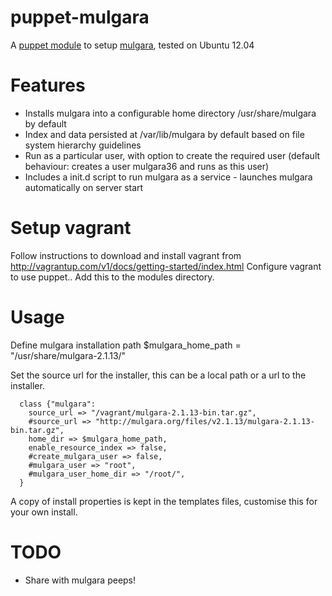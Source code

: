 puppet-mulgara
=================

A [puppet module](http://docs.puppetlabs.com) to setup [mulgara](http://www.mulgara.org/), tested on Ubuntu 12.04

Features
========
 * Installs mulgara into a configurable home directory /usr/share/mulgara by default
 * Index and data persisted at /var/lib/mulgara by default based on file system hierarchy guidelines
 * Run as a particular user, with option to create the required user (default behaviour: creates a user mulgara36 and runs as this user)
 * Includes a init.d script to run mulgara as a service - launches mulgara automatically on server start

Setup vagrant
==============

Follow instructions to download and install vagrant from http://vagrantup.com/v1/docs/getting-started/index.html
Configure vagrant to use puppet..
Add this to the modules directory.

Usage
=====
  Define mulgara installation path
      $mulgara_home_path = "/usr/share/mulgara-2.1.13/" 
  
  Set the source url for the installer, this can be a local path or a url to the installer.

      class {"mulgara":
		source_url => "/vagrant/mulgara-2.1.13-bin.tar.gz",
		#source_url => "http://mulgara.org/files/v2.1.13/mulgara-2.1.13-bin.tar.gz",
		home_dir => $mulgara_home_path,
		enable_resource_index => false,
		#create_mulgara_user => false,
		#mulgara_user => "root",
		#mulgara_user_home_dir => "/root/",
      }

  A copy of install properties is kept in the templates files, customise this for your own install.

TODO
====
 * Share with mulgara peeps! 
